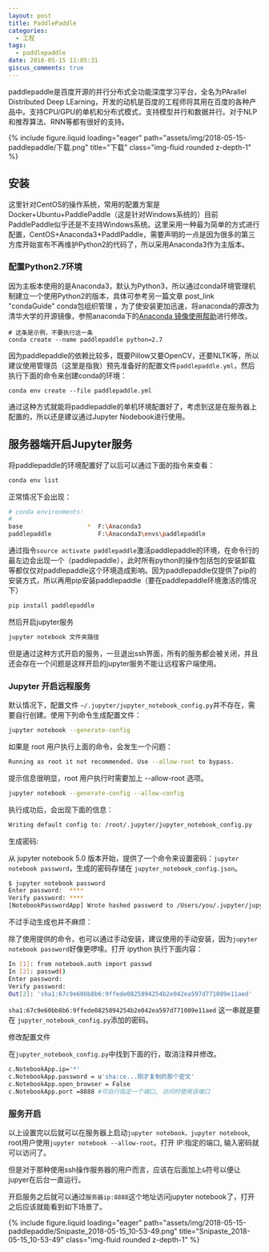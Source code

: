 ```yaml
---
layout: post
title: PaddlePaddle
categories:
  - 工程
tags:
  - paddlepaddle
date: 2018-05-15 11:05:31
giscus_comments: true
---
```



paddlepaddle是百度开源的并行分布式全功能深度学习平台，全名为PArallel Distributed Deep LEarning，开发的动机是百度的工程师将其用在百度的各种产品中。支持CPU/GPU的单机和分布式模式，支持模型并行和数据并行。对于NLP和推荐算法、RNN等都有很好的支持。

<div class="row">
    <div class="col-sm mt-3 mt-md-0">
        {% include figure.liquid loading="eager" path="assets/img/2018-05-15-paddlepaddle/下载.png" title="下载" class="img-fluid rounded z-depth-1" %}
    </div>
</div>

<!-- more -->

## 安装 ##

这里针对CentOS的操作系统，常用的配置方案是Docker+Ubuntu+PaddlePaddle（这是针对Windows系统的）目前PaddlePaddle似乎还是不支持Windows系统。这里采用一种最为简单的方式进行配置，CentOS+Anaconda3+PaddlPaddle，需要声明的一点是因为很多的第三方库开始宣布不再维护Python2的代码了，所以采用Anaconda3作为主版本。

### 配置Python2.7环境 ###

因为主板本使用的是Anaconda3，默认为Python3，所以通过conda环境管理机制建立一个使用Python2的版本，具体可参考另一篇文章 post_link "condaGuide" conda包组织管理 ，为了使安装更加迅速，将anaconda的源改为清华大学的开源镜像，参照anaconda下的[Anaconda 镜像使用帮助](https://mirrors.tuna.tsinghua.edu.cn/help/anaconda/)进行修改。

```shell
# 这条是示例，不要执行这一条
conda create --name paddlepaddle python=2.7
```

因为paddlepaddle的依赖比较多，既要Pillow又要OpenCV，还要NLTK等，所以建议使用管理员（这里是指我）预先准备好的配置文件`paddlepaddle.yml`，然后执行下面的命令来创建conda的环境：

```shell
conda env create --file paddlepaddle.yml
```

通过这种方式就能将paddlepaddle的单机环境配置好了，考虑到这是在服务器上配置的，所以还是建议通过Jupyter Nodebook进行使用。

## 服务器端开启Jupyter服务 ##

将paddlepaddle的环境配置好了以后可以通过下面的指令来查看：

```bash
conda env list
```

正常情况下会出现：

```bash
# conda environments:
#
base                  *  F:\Anaconda3
paddlepaddle             F:\Anaconda3\envs\paddlepaddle
```

通过指令`source activate paddlepaddle`激活paddlepaddle的环境，在命令行的最左边会出现一个（paddlepaddle），此时所有python的操作包括包的安装卸载等都仅仅对paddlepaddle这个环境造成影响。因为paddlepaddle仅提供了pip的安装方式，所以再用pip安装paddlepaddle（要在paddlepaddle环境激活的情况下）

```bash
pip install paddlepaddle
```

然后开启jupyter服务

```bash
jupyter notebook 文件夹路径
```

但是通过这种方式开启的服务，一旦退出ssh界面，所有的服务都会被关闭，并且还会存在一个问题是这样开启的jupyter服务不能让远程客户端使用。

### Jupyter 开启远程服务 ###

默认情况下，配置文件 `~/.jupyter/jupyter_notebook_config.py`并不存在，需要自行创建。使用下列命令生成配置文件：

```bash
jupyter notebook --generate-config
```

如果是 root 用户执行上面的命令，会发生一个问题：

```bash
Running as root it not recommended. Use --allow-root to bypass.
```

提示信息很明显，root 用户执行时需要加上 --allow-root 选项。

```bash
jupyter notebook --generate-config --allow-config
```

执行成功后，会出现下面的信息：

```bash
Writing default config to: /root/.jupyter/jupyter_notebook_config.py
```

生成密码:

从 jupyter notebook 5.0 版本开始，提供了一个命令来设置密码：`jupyter notebook password`，生成的密码存储在 `jupyter_notebook_config.json`。

```bash
$ jupyter notebook password
Enter password:  ****
Verify password: ****
[NotebookPasswordApp] Wrote hashed password to /Users/you/.jupyter/jupyter_notebook_config.json
```

不过手动生成也并不麻烦：

除了使用提供的命令，也可以通过手动安装，建议使用的手动安装，因为`jupyter notebook password`好像更啰嗦。打开 ipython 执行下面内容：

```bash
In [1]: from notebook.auth import passwd
In [2]: passwd()
Enter password:
Verify password:
Out[2]: 'sha1:67c9e60bb8b6:9ffede0825894254b2e042ea597d771089e11aed'
```

`sha1:67c9e60bb8b6:9ffede0825894254b2e042ea597d771089e11aed`
这一串就是要在 `jupyter_notebook_config.py`添加的密码。

修改配置文件

在`jupyter_notebook_config.py`中找到下面的行，取消注释并修改。

```bash
c.NotebookApp.ip='*'
c.NotebookApp.password = u'sha:ce...刚才复制的那个密文'
c.NotebookApp.open_browser = False
c.NotebookApp.port =8888 #可自行指定一个端口, 访问时使用该端口
```

### 服务开启 ###

以上设置完以后就可以在服务器上启动`jupyter notebook，jupyter notebook`, root用户使用`jupyter notebook --allow-root`。打开 IP:指定的端口, 输入密码就可以访问了。

但是对于那种使用ssh操作服务器的用户而言，应该在后面加上`&`符号以便让jupyer在后台一直运行。

开启服务之后就可以通过`服务器ip:8888`这个地址访问jupyter notebook了，打开之后应该就能看到如下场景了。

<div class="row">
    <div class="col-sm mt-3 mt-md-0">
        {% include figure.liquid loading="eager" path="assets/img/2018-05-15-paddlepaddle/Snipaste_2018-05-15_10-53-49.png" title="Snipaste_2018-05-15_10-53-49" class="img-fluid rounded z-depth-1" %}
    </div>
</div>

